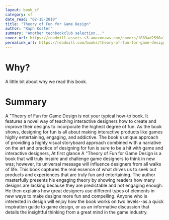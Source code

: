 ```yaml
---
layout: book_sf
category: sf
date_read: "02-15-2010"
title: "Theory of Fun for Game Design"
author: "Raph Koster"
summary: "Another techbookclub selection..."
cover_url: https://readmill-assets.s3.amazonaws.com/covers/f883ad2590a1debd1904038b2f1ddd6e-original.png?1332519210
permalink_url: https://readmill.com/books/theory-of-fun-for-game-design
---
```


# Why?
A little bit about why we read this book.

# Summary
A &quot;Theory of Fun for Game Design is not your typical how-to book. It features a novel way of teaching interactive designers how to create and improve their designs to incorporate the highest degree of fun. As the book shows, designing for fun is all about making interactive products like games highly entertaining, engaging, and addictive. The book's unique approach of providing a highly visual storyboard approach combined with a narrative on the art and practice of designing for fun is sure to be a hit with game and interactive designers, At first glance A &quot;Theory of Fun for Game Design is a book that will truly inspire and challenge game designers to think in new was; however, its universal message will influence designers from all walks of life. This book captures the real essence of what drives us to seek out products and experiences that are truly fun and entertaining. The author masterfully presents his engaging theory by showing readers how many designs are lacking because they are predictable and not engaging enough. He then explains how great designers use different types of elements in new ways to make designs more fun and compelling. Anyone who is interested in design will enjoy how the book works on two levels--as a quick inspiration guide to game design, or as an informative discussion that details the insightful thinking from a great mind in the game industry.
